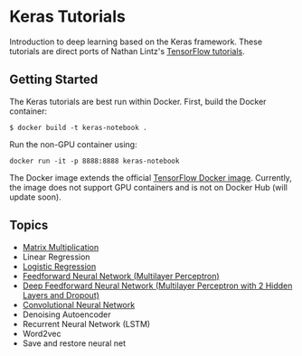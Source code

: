 # Keras Tutorials

Introduction to deep learning based on the Keras framework. These tutorials are direct ports of Nathan Lintz's [TensorFlow tutorials](https://github.com/nlintz/TensorFlow-Tutorials).

## Getting Started

The Keras tutorials are best run within Docker.  First, build the Docker container:

```
$ docker build -t keras-notebook .
```

Run the non-GPU container using:

```
docker run -it -p 8888:8888 keras-notebook
```

The Docker image extends the official [TensorFlow Docker image](https://github.com/tensorflow/tensorflow/tree/master/tensorflow/tools/docker). Currently, the image does not support GPU containers and is not on Docker Hub (will update soon).

## Topics

* [Matrix Multiplication](https://github.com/ramhiser/Keras-Tutorials/blob/master/notebooks/00_matrix_multiplication.ipynb)
* Linear Regression
* [Logistic Regression](https://github.com/ramhiser/Keras-Tutorials/blob/master/notebooks/02_logistic_regression.ipynb)
* [Feedforward Neural Network (Multilayer Perceptron)](https://github.com/ramhiser/Keras-Tutorials/blob/master/notebooks/03_multilayer_perceptron.ipynb)
* [Deep Feedforward Neural Network (Multilayer Perceptron with 2 Hidden Layers and Dropout)](https://github.com/ramhiser/Keras-Tutorials/blob/master/notebooks/04_deep_multilayer_perceptron.ipynb)
* [Convolutional Neural Network](https://github.com/ramhiser/Keras-Tutorials/blob/master/notebooks/05_convolutional_neural_net.ipynb)
* Denoising Autoencoder
* Recurrent Neural Network (LSTM)
* Word2vec
* Save and restore neural net
